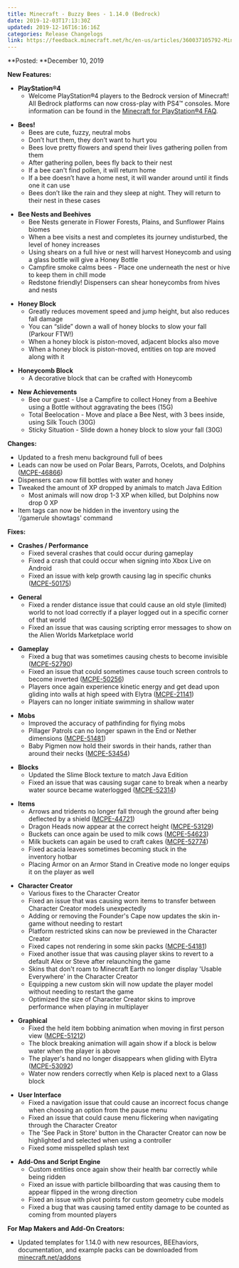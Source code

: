 ```yaml
---
title: Minecraft - Buzzy Bees - 1.14.0 (Bedrock)
date: 2019-12-03T17:13:30Z
updated: 2019-12-16T16:16:16Z
categories: Release Changelogs
link: https://feedback.minecraft.net/hc/en-us/articles/360037105792-Minecraft-Buzzy-Bees-1-14-0-Bedrock
---
```


**Posted: **December 10, 2019

**New Features:**

- **PlayStation®4**
  - Welcome PlayStation®4 players to the Bedrock version of Minecraft! All Bedrock platforms can now cross-play with PS4™ consoles. More information can be found in the [Minecraft for PlayStation®4 FAQ](../../help/Minecraft-Bedrock-Edition-Technical/Minecraft-Bedrock-Edition-for-PlayStation-FAQ.md).

<!-- -->

- **Bees!**
  - Bees are cute, fuzzy, neutral mobs
  - Don’t hurt them, they don’t want to hurt you
  - Bees love pretty flowers and spend their lives gathering pollen from them
  - After gathering pollen, bees fly back to their nest
  - If a bee can't find pollen, it will return home
  - If a bee doesn’t have a home nest, it will wander around until it finds one it can use
  - Bees don’t like the rain and they sleep at night. They will return to their nest in these cases

<!-- -->

- **Bee Nests and Beehives**
  - Bee Nests generate in Flower Forests, Plains, and Sunflower Plains biomes
  - When a bee visits a nest and completes its journey undisturbed, the level of honey increases
  - Using shears on a full hive or nest will harvest Honeycomb and using a glass bottle will give a Honey Bottle
  - Campfire smoke calms bees - Place one underneath the nest or hive to keep them in chill mode
  - Redstone friendly! Dispensers can shear honeycombs from hives and nests

<!-- -->

- **Honey Block**
  - Greatly reduces movement speed and jump height, but also reduces fall damage
  - You can “slide” down a wall of honey blocks to slow your fall (Parkour FTW!)
  - When a honey block is piston-moved, adjacent blocks also move
  - When a honey block is piston-moved, entities on top are moved along with it

<!-- -->

- **Honeycomb Block**
  - A decorative block that can be crafted with Honeycomb

<!-- -->

- **New Achievements**
  - Bee our guest - Use a Campfire to collect Honey from a Beehive using a Bottle without aggravating the bees (15G)
  - Total Beelocation - Move and place a Bee Nest, with 3 bees inside, using Silk Touch (30G)
  - Sticky Situation - Slide down a honey block to slow your fall (30G)

**Changes:**

- Updated to a fresh menu background full of bees
- Leads can now be used on Polar Bears, Parrots, Ocelots, and Dolphins ([MCPE-46866](https://bugs.mojang.com/browse/MCPE-46866))
- Dispensers can now fill bottles with water and honey
- Tweaked the amount of XP dropped by animals to match Java Edition
  - Most animals will now drop 1-3 XP when killed, but Dolphins now drop 0 XP
- Item tags can now be hidden in the inventory using the '/gamerule showtags' command

**Fixes:**

- **Crashes / Performance**
  - Fixed several crashes that could occur during gameplay
  - Fixed a crash that could occur when signing into Xbox Live on Android
  - Fixed an issue with kelp growth causing lag in specific chunks ([MCPE-50175](https://bugs.mojang.com/browse/MCPE-50175))

<!-- -->

- **General**
  - Fixed a render distance issue that could cause an old style (limited) world to not load correctly if a player logged out in a specific corner of that world
  - Fixed an issue that was causing scripting error messages to show on the Alien Worlds Marketplace world

<!-- -->

- **Gameplay**
  - Fixed a bug that was sometimes causing chests to become invisible ([MCPE-52790](https://bugs.mojang.com/browse/MCPE-52790))
  - Fixed an issue that could sometimes cause touch screen controls to become inverted ([MCPE-50256](https://bugs.mojang.com/browse/MCPE-50256))
  - Players once again experience kinetic energy and get dead upon gliding into walls at high speed with Elytra ([MCPE-21141](https://bugs.mojang.com/browse/MCPE-21141))
  - Players can no longer initiate swimming in shallow water

<!-- -->

- **Mobs**
  - Improved the accuracy of pathfinding for flying mobs
  - Pillager Patrols can no longer spawn in the End or Nether dimensions ([MCPE-51481](https://bugs.mojang.com/browse/MCPE-51481))
  - Baby Pigmen now hold their swords in their hands, rather than around their necks ([MCPE-53454](https://bugs.mojang.com/browse/MCPE-53454))

<!-- -->

- **Blocks**
  - Updated the Slime Block texture to match Java Edition
  - Fixed an issue that was causing sugar cane to break when a nearby water source became waterlogged ([MCPE-52314](https://bugs.mojang.com/browse/MCPE-52314))

<!-- -->

- **Items**
  - Arrows and tridents no longer fall through the ground after being deflected by a shield ([MCPE-44721](https://bugs.mojang.com/browse/MCPE-44721))
  - Dragon Heads now appear at the correct height ([MCPE-53129](https://bugs.mojang.com/browse/MCPE-53129))
  - Buckets can once again be used to milk cows ([MCPE-54623](https://bugs.mojang.com/browse/MCPE-54623))
  - Milk buckets can again be used to craft cakes ([MCPE-52774](https://bugs.mojang.com/browse/MCPE-52774))
  - Fixed acacia leaves sometimes becoming stuck in the inventory hotbar
  - Placing Armor on an Armor Stand in Creative mode no longer equips it on the player as well

<!-- -->

- **Character Creator**
  - Various fixes to the Character Creator
  - Fixed an issue that was causing worn items to transfer between Character Creator models unexpectedly
  - Adding or removing the Founder's Cape now updates the skin in-game without needing to restart
  - Platform restricted skins can now be previewed in the Character Creator
  - Fixed capes not rendering in some skin packs ([MCPE-54181](https://bugs.mojang.com/browse/MCPE-54181))
  - Fixed another issue that was causing player skins to revert to a default Alex or Steve after relaunching the game
  - Skins that don't roam to Minecraft Earth no longer display 'Usable Everywhere' in the Character Creator
  - Equipping a new custom skin will now update the player model without needing to restart the game
  - Optimized the size of Character Creator skins to improve performance when playing in multiplayer

<!-- -->

- **Graphical**
  - Fixed the held item bobbing animation when moving in first person view ([MCPE-51212](https://bugs.mojang.com/browse/MCPE-51212))
  - The block breaking animation will again show if a block is below water when the player is above
  - The player's hand no longer disappears when gliding with Elytra ([MCPE-53092](https://bugs.mojang.com/browse/MCPE-53092))
  - Water now renders correctly when Kelp is placed next to a Glass block

<!-- -->

- **User Interface**
  - Fixed a navigation issue that could cause an incorrect focus change when choosing an option from the pause menu
  - Fixed an issue that could cause menu flickering when navigating through the Character Creator
  - The 'See Pack in Store' button in the Character Creator can now be highlighted and selected when using a controller
  - Fixed some misspelled splash text

<!-- -->

- **Add-Ons and Script Engine**
  - Custom entities once again show their health bar correctly while being ridden
  - Fixed an issue with particle billboarding that was causing them to appear flipped in the wrong direction
  - Fixed an issue with pivot points for custom geometry cube models
  - Fixed a bug that was causing tamed entity damage to be counted as coming from mounted players

**For Map Makers and Add-On Creators:**

- Updated templates for 1.14.0 with new resources, BEEhaviors, documentation, and example packs can be downloaded from [minecraft.net/addons](https://minecraft.net/addons)
